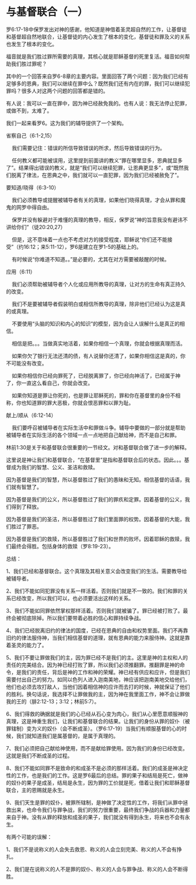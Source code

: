 # 与基督联合（一）



<p>罗6:17-18中保罗发出对神的感谢，他知道是神借着圣灵超自然的工作，让基督徒和基督超自然地联合，让基督徒的内心发生了根本的变化，基督徒和罪及义的关系也发生了根本的变化。</p>

<p>福音就是我们胜过罪所需要的真理，其核心就是耶稣基督的死里复活。福音如何帮助我们胜过罪呢？</p>

<p>其中的一个回答来自罗6-8章的主要内容。里面回答了两个问题：因为我们已经有足够多的恩典，我们可以继续在罪中么？既然我们还有内在的罪，我们可以继续犯罪吗？很多人对这两个问题的回答都是错的。</p>

<p>有人说：我可以一直在罪中，因为神已经赦免我的。也有人说：我无法停止犯罪，或做不到，太难了。</p>

<p>我们一起来看罗6。这为我们的辅导提供了一个架构。</p>

<p>省察自己（6:1-2,15）</p>

<p>&nbsp; &nbsp; 我们需要记住：错误的所信导致错误的所求，然后导致错误的行为。</p>

<p>&nbsp; &nbsp; 任何教义都可能被误用，这里提到前面讲的教义“罪在哪里显多，恩典就显多了”。结果得出错误的教义，就是“我们可以继续犯罪，让恩典更显多”，或“既然我们脱离了律法，在恩典之中，我们就可以一直犯罪，因为我们已经被赦免了”。</p>

<p>要知道/晓得（6:3-10）</p>

<p>&nbsp; &nbsp; 我们必须教导或提醒被辅导者有关的真理，如果他们晓得真理，才会从罪和魔鬼的网罗中得自由。</p>

<p>&nbsp; &nbsp; 保罗并没有躲避对于难懂的真理的教导，相反，保罗说“神的旨意我没有避讳不讲给你们”（徒20:20,27）</p>

<p>&nbsp; &nbsp; 但是，这不意味着一点也不考虑对方的接受程度，耶稣说“你们还不能接受”（约16:12；来5:11-12），罗6是建立在罗1-5的基础上的。</p>

<p>&nbsp; &nbsp; 有时候说“你难道不知道。。”是必要的，尤其在对方需要被敲醒的时候。</p>

<p>应用（6:11）</p>

<p>&nbsp; &nbsp; 我们必须帮助被辅导者个人化或应用所教导的真理，让对方的生命有真正持久的改变。</p>

<p>&nbsp; &nbsp; 我们不是要被辅导者假装明白或相信所教导的真理，除非他们已经认为这是真的或真理。</p>

<p>&nbsp; &nbsp; 不要使用“头脑的知识和内心的知识”的模型，因为会让人误解什么是真正的相信。</p>

<p>&nbsp; &nbsp; 相信是把。。。当做真实地活着，如果你相信一个真理，你就会根据真理而活。</p>

<p>&nbsp; &nbsp; 如果你欠了银行无法还清的债，有人说替你还清了，如果你相信这是真的，你不可能没有改变。</p>

<p>&nbsp; &nbsp; 如果你相信你已经向罪死了，已经脱离罪了，你已经向神活了，已经属于神了，你一直这么看自己，你就会改变。</p>

<p>&nbsp; &nbsp; 如果你知道是罪让你死的，也是罪让耶稣死的，罪和你在基督里的身份不相称，你也知道罪的罪大恶极，你就会恨恶罪和以罪为耻。</p>

<p>献上/顺从（6:12-14）</p>

<p>&nbsp; &nbsp; 我们要呼召被辅导者在实际生活中和罪做斗争。辅导中要做的一部分就是帮助被辅导者在实际生活的各个领域一点一点地把自己献给神，而不是自己和罪。</p>

<p>林前1:30是关于和基督联合很重要的一节经文。对和基督联合做了进一步的解释。</p>

<p>这里说是神让我们和基督联合，“在基督里”是指和基督联合后的状态。因此。。。基督成为我们的智慧、公义、圣洁和救赎。</p>

<p>因为基督是我们的智慧，所以基督胜过了我们的愚昧和无知。相信基督的话语，我们就有智慧了。</p>

<p>因为基督是我们的公义，所以基督胜过了我们的罪疚和定罪。因着基督的公义，我们得到了释放。</p>

<p>因为基督是我们的圣洁，所以基督胜过了我们里面罪的权势。因着基督的大能，我们胜过了罪恶。</p>

<p>因为基督是我们的救赎，所以基督胜过了我们和世界的败坏。因着耶稣的救赎，我们最终会得胜。包括身体的救赎（罗8:19-23）。</p>

<p>总结：</p>

<p>1、我们已经和基督联合。这个真理及其相关意义会改变我们的生活。需要教导给被辅导者。</p>

<p>2、我们不能如同犯罪没有关系一样活着。否则我们就是不一致的。我们和罪的关系已经改变，所以我们可以，也必须要活出这样的关系。</p>

<p>3、我们不能如同罪依然掌权那样活着。否则我们就被骗了。罪已经被打败了。最终会被彻底除掉。所以我们要带着必胜的信心和罪持续争战。</p>

<p>4、我们已经脱离旧约的律法的国度，已经在恩典的自由和权势里面。我们不再靠旧约的律法服侍神，当我们相信基督的道理，就有恩典的能力来服侍神。这就是靠着圣灵的能力了。</p>

<p>5、我们不要让罪做我们的主，因为罪已经不是我们的主。这里是神的主权和人的责任的完美结合。因为神已经打败了罪，所以我们必须推翻罪。推翻罪是神的命令，是我们的责任，背后是神的工作和神的荣耀。神已经有供应和应许，但是我们需要付出自己的努力。如同以色列人进入迦南美地，神应该把迦南美地交给他们，他们也必须去攻打敌人，当他们因着相信神的应许而去打的时候，神就保证了他们的胜利。换句话说，我选择不让罪做我的主，因为神在我里面工作，神不会让罪做我的王的（腓2:12-13；3:12；林前5:7）。</p>

<p>6、我们得救的确据就是我们的心已经从石心变为肉心，我们从心里愿意顺服神的真理，这是神重生我们，让我们和基督联合的结果。让我们的身份从罪的奴仆（被罪辖制）变为义的奴仆（会不断成圣）。（罗6:17-19）当我们有顺服基督的心的时候，我们就知道我们是属基督的，是属于真理的。</p>

<p>7、我们必须把自己献给神使用，而不是献给罪使用。因为我们的身份已经改变。这就是我们不断成圣的过程。</p>

<p>8、我们不能如同罪不是致命的和成圣不是必须的那样活着。我们的成圣是神决定性的工作，也是我们的工作。这是罗6最后的总结。罪的果子和结局是死亡，做神的奴仆的果子是成圣，结局是永生，因为罪的工价就是死，借着让我们和耶稣基督联合，主的恩赐就是永生。</p>

<p>9、我们天生是罪的奴仆，被罪所辖制，是神做了决定性的工作，将我们从罪中拯救出来，也命令我们与罪争战，我们的努力很重要，最终我们争战的兵器和力量都来自于神。没有从罪的释放和成圣的果子，我们就没有得到永生，将来也不会有永生。</p>

<p>有两个可能的误解：</p>

<p>1、我们不是说称义的人会失去救恩、称义的人会立刻完美、称义的人不会有挣扎。</p>

<p>2、我们是在说称义的人不是罪的奴仆、称义的人会与罪争战、称义的人会不断得胜。</p>
